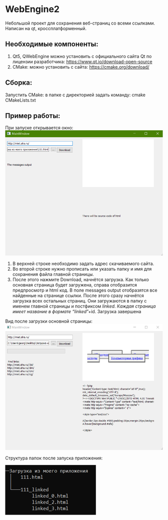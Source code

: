 # WebEngine2

Небольшой проект для сохранения веб-страниц со всеми ссылками.
Написан на qt, кроссплатформенный.

## Необходимые компоненты:
1.	Qt5, QWebEngine можно установить с официального сайта Qt по лицензии разработчика: https://www.qt.io/download-open-source
2.	CMake: можно установить с сайта: https://cmake.org/download/

## Сборка:
Запустить CMake: в папке с директорией задать команду:
  сmake CMakeLists.txt

## Пример работы:
При запуске открывается окно:
![](/img/1.png)
1.	В верхней строке необходимо задать адрес скачиваемого сайта.
2.	Во второй строке нужно прописать или указать папку и имя для сохранения файла главной страницы.
3.	После этого нажмите Download, начнётся загрузка.
Как только основная страница будет загружена, справа отобразится предпросмотр и html код. В поле messages output отобразятся все найденные на странице ссылки.
После этого сразу начнётся загрузка всех остальных страниц. Они загружаются в папку с именем главной страницы и постфиксом _linked. Каждая страница имеет название в формате “linked_”+id.
Загрузка завершена

Вид после загрузки основной страницы:
![](/img/2.png)

Структура папок после запуска приложения:

![](/img/3.png)
